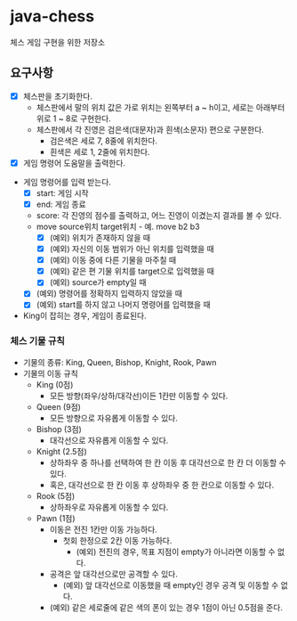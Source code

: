 # java-chess
체스 게임 구현을 위한 저장소

## 요구사항
* [X]  체스판을 초기화한다.
    * 체스판에서 말의 위치 값은 가로 위치는 왼쪽부터 a ~ h이고, 세로는 아래부터 위로 1 ~ 8로 구현한다.
    * 체스판에서 각 진영은 검은색(대문자)과 흰색(소문자) 편으로 구분한다.
        * 검은색은 세로 7, 8줄에 위치한다.
        * 흰색은 세로 1, 2줄에 위치한다.
* [X] 게임 명령어 도움말을 출력한다.
* 게임 명령어를 입력 받는다.
    * [X] start: 게임 시작
    * [X] end: 게임 종료
    * score: 각 진영의 점수를 출력하고, 어느 진영이 이겼는지 결과를 볼 수 있다.
    * move source위치 target위치 - 예. move b2 b3
        - [x] (예외) 위치가 존재하지 않을 때
        * [x] (예외) 자신의 이동 범위가 아닌 위치를 입력했을 때
        * [x] (예외) 이동 중에 다른 기물을 마주칠 때
        * [x] (예외) 같은 편 기물 위치를 target으로 입력했을 때
        * [x] (예외) source가 empty일 때
    * [x] (예외) 명령어를 정확하지 입력하지 않았을 때
    * [x] (예외) start를 하지 않고 나머지 명령어를 입력했을 때
* King이 잡히는 경우, 게임이 종료된다.
    

### 체스 기물 규칙
 * 기물의 종류: King, Queen, Bishop, Knight, Rook, Pawn
 * 기물의 이동 규칙
     * King (0점)
         * 모든 방향(좌우/상하/대각선)이든 1칸만 이동할 수 있다.
     * Queen (9점)
         * 모든 방향으로 자유롭게 이동할 수 있다.
     * Bishop (3점)
         * 대각선으로 자유롭게 이동할 수 있다.
     * Knight (2.5점)
         * 상하좌우 중 하나를 선택하여 한 칸 이동 후 대각선으로 한 칸 더 이동할 수 있다.
         * 혹은, 대각선으로 한 칸 이동 후 상하좌우 중 한 칸으로 이동할 수 있다.
     * Rook (5점)
         * 상하좌우로 자유롭게 이동할 수 있다.
     * Pawn (1점)
         * 이동은 전진 1칸만 이동 가능하다.
             * 첫회 한정으로 2칸 이동 가능하다.
                * (예외) 전진의 경우, 목표 지점이 empty가 아니라면 이동할 수 없다.
         * 공격은 앞 대각선으로만 공격할 수 있다.
            * (예외) 앞 대각선으로 이동했을 때 empty인 경우 공격 및 이동할 수 없다.
         * (예외) 같은 세로줄에 같은 색의 폰이 있는 경우 1점이 아닌 0.5점을 준다.
    